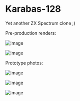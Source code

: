 # Karabas-128

Yet another ZX Spectrum clone ;)

Pre-production renders:

![image](https://github.com/andykarpov/karabas-128/raw/master/docs/progress9.png)

![image](https://github.com/andykarpov/karabas-128/raw/master/docs/progress8.png)

Prototype photos:

![image](https://github.com/andykarpov/karabas-128/raw/master/docs/progress6.jpg)

![image](https://github.com/andykarpov/karabas-128/raw/master/docs/progress4.jpg)

![image](https://github.com/andykarpov/karabas-128/raw/master/docs/progress5.jpg)

